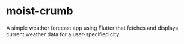 # moist-crumb
A simple weather forecast app using Flutter that fetches and displays current weather data for a user-specified city.
